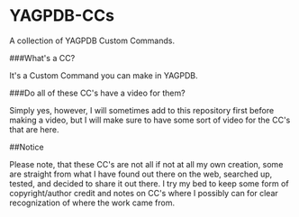 # YAGPDB-CCs
A collection of YAGPDB Custom Commands. 

###What's a CC?

It's a Custom Command you can make in YAGPDB.

###Do all of these CC's have a video for them?

Simply yes, however, I will sometimes add to this repository first before making a video, but I will make sure to have some sort of video for the CC's that are here.

##Notice

Please note, that these CC's are not all if not at all my own creation, some are straight from what I have found out there on the web, searched up, tested, and decided to share it out there.
I try my bed to keep some form of copyright/author credit and notes on CC's where I possibly can for clear recognization of where the work came from.
